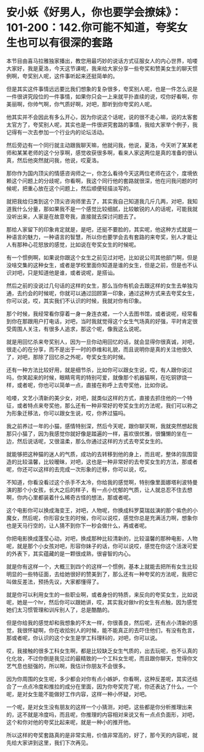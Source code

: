 # 安小妖《好男人，你也要学会撩妹》：101-200：142.你可能不知道，夸奖女生也可以有很深的套路

本节目由喜马拉雅独家播出，教您用最巧妙的说话方式征服女人的内心世界，哈喽大家好，我是夏洛，今天这节课呢，我来给大家分享一些夸奖和赞美女生的聊天惯例啊，夸奖别人呢，这件事听起来还挺简单的。

但是其实这件事情远远要比我们想象的复杂很多，夸奖别人呢，也是一件怎么说是一件很讲究段位的一件事情，如果你只会一上来就平扑直续的说，哎你好看啊，你美丽啊，你帅气啊，你气质好啊，对吧，那听到你夸奖的人呢。

他其实并不会因此有多么开心，因为你说这个话呢，说的很不走心嘛，说的太客套太官方了，夸奖别人呢，其实也是一件很讲究套路的事情，我给大家举个例子，我记得有一次去参加一个行业内的论坛活动。

然后旁边有一个同行就主动跟我聊天嘛，他就问我，他说，夏洛，今天听了某某老师和某某老师的这个分享啊，感觉收获很多啊，看来人家这两位是真的准备的很认真，然后他突然就问我，他说，哎夏洛。

那你作为国内顶尖的情感咨询师之一，你怎么看待今天这两位老师在这个，度境依赖这个问题上的分歧呢，你看啊，我这个同行他的套路就很深，他在问我问题的时候呢，把重心放在这个问题上，然后顺便轻描淡写的。

就把我给归类到这个顶尖咨询师里去了，其实我自己知道我几斤几两，对吧，我知道我什么分量，那如果我不是一个感觉比较细腻，比较敏锐的人的话呢，可能我就没听出来，人家是在故意夸我，直接就去探讨问题去了。

那给人家留下的印象肯定就是，是吧，还挺不要脸的，其实呢，他这种方式就是一种语言的魅力，一种语言的智慧，所以你也要学会去有套路的来夸奖，别人才能让人有那种心花怒放的感觉，比如说在夸奖女生的时候呢。

有一个惯例啊，如果说你跟这个女生之前见过对吧，比如说公司其他部门啊，但是没啥交集的这种女生，或者是学校里面你知道是谁的女生，但是之前，但是也不认识对吧，只是知道他是谁，或者说呢，是搭讪。

然后之前的没说过几句话的这样的女生，那么当你有机会去跟这样的女生去单独沟通，去约会的时候呢，你就可以通过回顾第一印象，通过这种方式来去夸奖女生，你可以说，哎，其实我们不认识的时候，我就对你有印象。

那个时候，我经常看你穿着一身一身连衣裙，一个人去图书馆，或者说呢，经常看到你在那跟用户打电话，对吧，当时我就觉得这个女生气场真的好强，平时肯定很受周围人关注，有很多人追求，那这个呢，像我这么说呢。

就是用回忆杀来夸奖别人，因为一旦你动用回忆的话，就会显得你很真诚，对吧，很走心的在分享，而不是出于一时的恭维和礼貌，而且说明你是真的关注他很久了，对吧，那除了回忆杀之外呢，夸奖女生的时候。

还有一种方法比较好用，就是细节杀，比如你可以跟女生说，哎，有人跟你说过吗，你笑起来的时候，眼睛弯弯的特别可爱，就像那个机器猫啊，在吃铜锣烧一样，或者呢，你也可以简单一点，直接在称呼上去夸奖他，比如你说。

哈喽，文艺小清新的美少女，对吧，就类似这样的方式，直接去抓住他的一个特征，或者特点来夸奖他，那么还有一种非常好的夸奖女生的方法呢，我们可以称之为形象迁移法，你可以跟女生说，哎，你养过猫吗。

我之前养过一年的小猫，感情特别深，然后今天呢，跟你聊天啊，我就突然想起我那只小猫了，因为我感觉你就好像是踏遍的一样，喜欢很优雅，很慵懒的坐在一边，然后说话呢，又很温柔，那么你通过这样的方式去夸奖女生的。

就能够把这种猫的迷人的气质，成功的去转移到他的身上，而且呢，整体的氛围营造的比较温馨，比较暧昧，对吧，这也是一种非常好的去夸奖女生的方法，那或者呢，你还可以这样的去完成一次形象的迁移，你可以说，哎。

不知道，你看没看过这个杀手不太冷，你给我的感觉啊，特别像里面娜塔利波特曼演的那个小女孩，长大之后的样子，有一点小忧郁的气质，让人就总忍不住去想啊，你内心里都装着什么稀奇古怪的想法，那或者呢。

这个电影你可以换成海变王，对吧，人物呢，你换成科罗莫瑞兹演的那个紫色的小魔女，然后呢，你形容女生的时候，你可以说哎，感觉你总是充满活力啊，想象你也是天马行空的，让人猜不到你下一秒会做什么，再或者呢。

你把电影换成蓬莹心动，对吧，换成那种比较清新的，比较温馨的那种电影，人物呢，就是那个小女孩对吧，形容你妹子的话，你可以说哎，感觉在你这个活泼可爱的外表下，其实蕴藏的是一颗很成熟，很睿智的内心。

就是你有这样一个，大概三到四个的这样一个惯例，基本上就能去把所有女生比较明显的一些特征面，去给她很好的赞美到了，那么还有一种夸奖的方法呢，我把它叫做反差法，预扬先议，大家都懂得了。

就是你可以利用女生的一些职业啊，或者身份的特质，来反向的夸奖女生，比如说呢，她是一个hr，然后你可以跟她讲，哎，其实我对做hr的女生有点触，因为感觉她们太习惯管理和训斥别人了，总是酷酷的。

但是你给我的感觉却和我想象的不太一样，你很善良，然后呢，还有点小清新的感觉，我很怀疑啊，你在收拾别人的时候，能不能真正的去吓住他们，有没有危言，那或者呢，你认识的这个女生是学工科理科的，对吧，你可以说。

哎，我接触的很多工科女生啊，都是比较缺乏女生气质的，出去玩呢，也不认真的化化妆，不过你倒是我见过的最精致的一个工科女生呢，而且跟你聊天，觉得你文艺气息也挺强的，所以啊，我估计你朋友不会很多。

因为你周围的女生呢，多少都会对你有点小嫉妒，你看啊，这种反差呢，其实还结合了一点点冷度和推拉的成分在里面，因为你夸奖完了呢，你还表达了什么，一个呢，是对女生能不能做好工作内容，这样一种小怀疑，对吧。

一个呢，是对女生没有朋友的这样一个小猜测，对吧，这些都是你分析推理出来的，这不就是冷度吗，而且呢，你推理的内容相对来说又有一点点负面形，对吧，这个和你对他的夸奖比起来呢，就是一种小的推开他。

所以这样的夸奖套路真的是非常实用，价值非常高的，好了，那今天的内容呢，就先给大家讲到这里，我们下次再见。